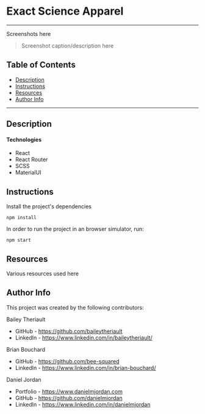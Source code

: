 # Exact Science Apparel
---
Screenshots here
> Screenshot caption/description here
## Table of Contents
- [Description](#description)
- [Instructions](#instructions)
- [Resources](#resources)
- [Author Info](#author-info)

---

## Description


#### Technologies

- React
- React Router
- SCSS
- MaterialUI

## Instructions

Install the project's dependencies

```npm install```

In order to run the project in an browser simulator, run:

```npm start```

## Resources

Various resources used here

## Author Info

This project was created by the following contributors:

Bailey Theriault
  - GitHub - https://github.com/baileytheriault
  - LinkedIn - https://www.linkedin.com/in/baileytheriault/

Brian Bouchard
  - GitHub - https://github.com/bee-squared
  - LinkedIn - https://www.linkedin.com/in/brian-bouchard/

Daniel Jordan
  - Portfolio - https://www.danielmjordan.com
  - GitHub - https://github.com/danielmjordan
  - LinkedIn - https://www.linkedin.com/in/danielmjordan




